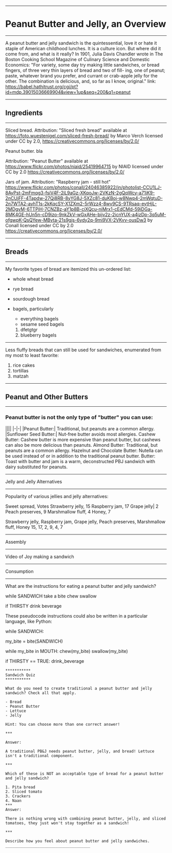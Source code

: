 ***********
# Peanut Butter and Jelly, an Overview
***********

A peanut butter and jelly sandwich is the quintessential, love it or hate it staple of American childhood lunches. It is a culture icon. But where did it come from, and what is it really?
In 1901, Julia Davis Chandler wrote in The Boston Cooking School Magazine of Culinary Science and Domestic Economics: "For variety, some day try making little sandwiches, or bread fingers, of three very thin layers of bread and two of fill- ing, one of peanut; paste, whatever brand you prefer, and currant or crab-apple jelly for the other. The combination is delicious, and, so far as I know, original."
link: https://babel.hathitrust.org/cgi/pt?id=mdp.39015036669904&view=1up&seq=200&q1=peanut

***********
## Ingredients
***********

Sliced bread.
Attribution: "Sliced fresh bread" available at https://foto.wuestenigel.com/sliced-fresh-bread/ by Marco Verch
licensed under CC by 2.0, https://creativecommons.org/licenses/by/2.0/

Peanut butter. bla

Attribution: "Peanut Butter" available at https://www.flickr.com/photos/niaid/25419964715 by NIAID
licensed under CC by 2.0 https://creativecommons.org/licenses/by/2.0/

Jars of jam.
Attribution: "Raspberry jam - still hot" https://www.flickr.com/photos/conall/24046385922/in/photolist-CCU1LJ-8AyPst-2mFmqg3-fsiV4F-2jL9aGz-XKqoJw-2VKzN-2gQqWcy-a71jK9-2nCUjFF-4Tapdw-27Qj8RB-8yYG8J-5XZc81-duKBoj-w8Nwp4-2mWqtuD-2n7WTA2-ayhT1s-2kKqcSY-X1ZXm2-5rWzz4-8wv9CS-9TRsaq-eytHjL-2MDgvM-6TTPiH-7CNZBz-aY1p8B-ciXQcu-niMrx1-cEdCMd-59iDGa-8MK4GE-hUn5n-cD9izo-9nkZkV-wGxAHe-bijv2z-2icnYUX-a4jzDp-3q5uM-ofgwpK-QsQYew-MBvta-21s9gjs-6ydy2q-9mi9VX-2VKvv-ousDw3 by Conall
licensed under CC by 2.0 https://creativecommons.org/licenses/by/2.0/


***********
## Breads
***********

My favorite types of bread are itemized this un-ordered list:

- whole wheat bread
- rye bread
- sourdough bread
- bagels, particularly

  -  everything bagels
  -   sesame seed bagels
  1.  dfetgtgr
  2.  blueberry bagels

---

Less fluffy breads that can still be used for sandwiches, enumerated from my most to least favorite:

1. rice cakes
2. tortillas
3. matzah

***********
## Peanut and Other Butters
***********

### Peanut butter is not the only type of "butter" you can use:

||||
|-|-|
|Peanut Butter:| Traditional, but peanuts are a common allergy.
|Sunflower Seed Butter:|  Nut-free butter avoids most allergies.
Cashew Butter: Cashew butter is more expensive than peanut butter, but cashews can also be more delicious than peanuts.
Almond Butter: Traditional, but peanuts are a common allergy.
Hazelnut and Chocolate Butter:  Nutella can be used instead of or in addition to the traditional peanut butter.
Butter: Toast with butter and jam is a warm, deconstructed PBJ sandwich with dairy substituted for peanuts.

***********
Jelly and Jelly Alternatives
***********
Popularity of various jellies and jelly alternatives:

Sweet spread, Votes
Strawberry jelly,  15
Raspberry jam, 17
Grape jelly| 2
Peach preserves,  9
Marshmallow fluff,  4
Honey,  7

Strawberry jelly, Raspberry jam, Grape jelly, Peach preserves, Marshmallow fluff, Honey
15, 17, 2, 9, 4, 7

***********
Assembly
***********

Video of Joy making a sandwich

***********
Consumption
***********

What are the instructions for eating a peanut butter and jelly sandwich?


while SANDWICH
  take a bite
  chew
  swallow

  if THIRSTY
    drink beverage

These pseudocode instructions could also be written in a particular language, like Python:


while SANDWICH:

  my_bite = bite(SANDWICH)

  while my_bite in MOUTH:
    chew(my_bite)
    swallow(my_bite)

  if THIRSTY == TRUE:
    drink_beverage

    ***********
    Sandwich Quiz
    ***********

    What do you need to create traditional a peanut butter and jelly sandwich? Check all that apply.

    - Bread
    - Peanut Butter
    - Lettuce
    - Jelly

    Hint: You can choose more than one correct answer!

    ***

    Answer:

    A traditional PB&J needs peanut butter, jelly, and bread! Lettuce isn't a traditional component.

    ***

    Which of these is NOT an acceptable type of bread for a peanut butter and jelly sandwich?

    1. Pita bread
    2. Sliced tomato
    3. Crackers
    4. Naan
    ***
    Answer:

    There is nothing wrong with combining peanut butter, jelly, and sliced tomatoes, they just won't stay together as a sandwich!

    ***

    Describe how you feel about peanut butter and jelly sandwiches.
    _____________________________________
